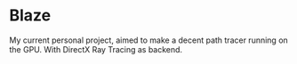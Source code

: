 # Blaze
My current personal project, aimed to make a decent path tracer running on the GPU. With DirectX Ray Tracing as backend.
